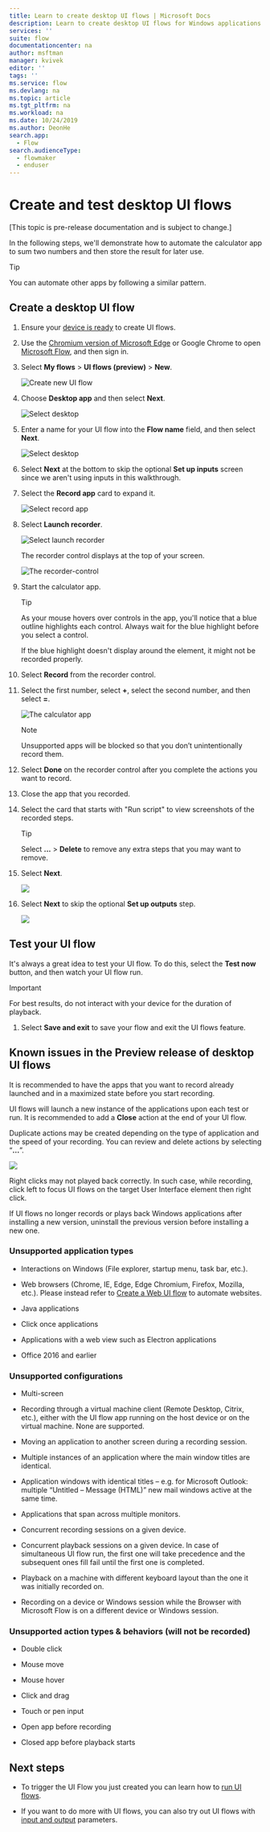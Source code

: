 ```yaml
---
title: Learn to create desktop UI flows | Microsoft Docs
description: Learn to create desktop UI flows for Windows applications.
services: ''
suite: flow
documentationcenter: na
author: msftman
manager: kvivek
editor: ''
tags: ''
ms.service: flow
ms.devlang: na
ms.topic: article
ms.tgt_pltfrm: na
ms.workload: na
ms.date: 10/24/2019
ms.author: DeonHe
search.app: 
  - Flow
search.audienceType: 
  - flowmaker
  - enduser
---
```


# Create and test desktop UI flows

[This topic is pre-release documentation and is subject to change.]

In the following steps, we'll demonstrate how to automate the calculator app to sum two numbers and then store the result for later use. 

>[!TIP]
>You can automate other apps by following a similar pattern.

## Create a desktop UI flow

1. Ensure your [device is ready]() to create UI flows. <!--Todo: link to the prereqs section-->
1. Use the [Chromium version of Microsoft Edge](https://www.microsoftedgeinsider.com) or Google Chrome to open [Microsoft Flow](https://flow.microsoft.com), and then sign in.

1. Select  **My flows** > **UI flows (preview)** > **New**.

   ![Create new UI flow](../media/create-windows-ui-flow/create-new.png "Create new UI flow")

1. Choose **Desktop app** and then select **Next**.

   ![Select desktop](../media/create-windows-ui-flow/select-desktop.png "Select desktop") 

1. Enter a name for your UI flow into the **Flow name** field, and then select **Next**.

   ![Select desktop](../media/create-windows-ui-flow/give-a-name.png "Select desktop") 

1. Select **Next** at the bottom to skip the optional **Set up inputs** screen since we aren't using inputs in this walkthrough.

1. Select the **Record app** card to expand it.

   ![Select record app](../media/create-windows-ui-flow/select-record-app.png "Select record app")

1. Select **Launch recorder**.

   ![Select launch recorder](../media/create-windows-ui-flow/select-launch-recorder.png "Select launch recorder")

   The recorder control displays at the top of your screen.

   ![The recorder-control](../media/create-windows-ui-flow/recorder-control.png "The recorder-control")

1. Start the calculator app.

     >[!TIP]
     >As your mouse hovers over controls in the app, you'll notice that a blue outline highlights each control. Always wait for the blue highlight before you select a control.
     >
     >If the blue highlight doesn't display around the element, it might not be recorded properly.

1. Select **Record** from the recorder control.
1. Select the first number, select **+**, select the second number, and then select **=**.

    ![The calculator app](../media/create-windows-ui-flow/app-to-record.png "The calculator app")

     <!--todo Is this really necessary?-->
     >[!NOTE] 
     >Unsupported apps will be blocked so that you don’t unintentionally record them.

1. Select **Done** on the recorder control after you complete the actions you want to record.

1. Close the app that you recorded.

1. Select the card that starts with "Run <app name> script" to view  screenshots of the recorded steps.

     >[!TIP]
     >Select **...** > **Delete** to remove any extra steps that you may want to remove.
     
1. Select **Next**. 

    ![](../media/create-windows-ui-flow/5af823232153f97ecb638284e654f86b.png)

1. Select **Next** to skip the optional **Set up outputs** step.

    ![](../media/create-windows-ui-flow/ac88c713a644864c4d6eafef598431f8.png)

## Test your UI flow

It's always a great idea to test your UI flow. To do this, select the **Test now** button, and then watch your UI flow run.
    
 >[!IMPORTANT]
 >For best results, do not interact with your device for the duration of playback.

1. Select **Save and exit** to save your flow and exit the UI flows feature.


## Known issues in the Preview release of desktop UI flows


It is recommended to have the apps that you want to record already launched and in a maximized state before you start recording.

UI flows will launch a new instance of the applications upon each test or run. It is recommended to add a **Close** action at the end of your UI flow.

Duplicate actions may be created depending on the type of application and the speed of your recording. You can review and delete actions by selecting “**…**”.

![](../media/known-issues-desktop/60755d5ba679a56d7d2ca2ede5a19103.png)

Right clicks may not played back correctly. In such case, while recording, click left to focus UI flows on the target User Interface element then right click.


<!--Todo: link to uninstall instructions-->
If UI flows no longer records or plays back Windows applications after installing a new version, uninstall the previous version before installing a new one.

### Unsupported application types

-   Interactions on Windows (File explorer, startup menu, task bar, etc.).

-   Web browsers (Chrome, IE, Edge, Edge Chromium, Firefox, Mozilla, etc.).
    Please instead refer to [Create a Web UI flow](edit-web.md) to
    automate websites.

-   Java applications

-   Click once applications

-   Applications with a web view such as Electron applications

-   Office 2016 and earlier

### Unsupported configurations

-   Multi-screen

-   Recording through a virtual machine client (Remote Desktop, Citrix, etc.),
    either with the UI flow app running on the host device or on the virtual
    machine. None are supported.

-   Moving an application to another screen during a recording session.

-   Multiple instances of an application where the main window titles are
    identical.

-   Application windows with identical titles – e.g. for Microsoft Outlook:
    multiple “Untitled – Message (HTML)” new mail windows active at the same
    time.

-   Applications that span across multiple monitors.

-   Concurrent recording sessions on a given device.

-   Concurrent playback sessions on a given device. In case of simultaneous UI
    flow run, the first one will take precedence and the subsequent ones fill
    fail until the first one is completed.

-   Playback on a machine with different keyboard layout than the one it was
    initially recorded on.

-   Recording on a device or Windows session while the Browser with Microsoft
    Flow is on a different device or Windows session.

### Unsupported action types & behaviors (will not be recorded)

-   Double click

-   Mouse move

-   Mouse hover

-   Click and drag

-   Touch or pen input

-   Open app before recording

-   Closed app before playback starts

## Next steps

<!--Todo: fix links-->
- To trigger the UI Flow you just created you can learn how to [run UI
flows](run-ui-flow.md).

- If you want to do more with UI flows, you can also try out UI flows with [input and output](inputs-outputs-web.md) parameters.


